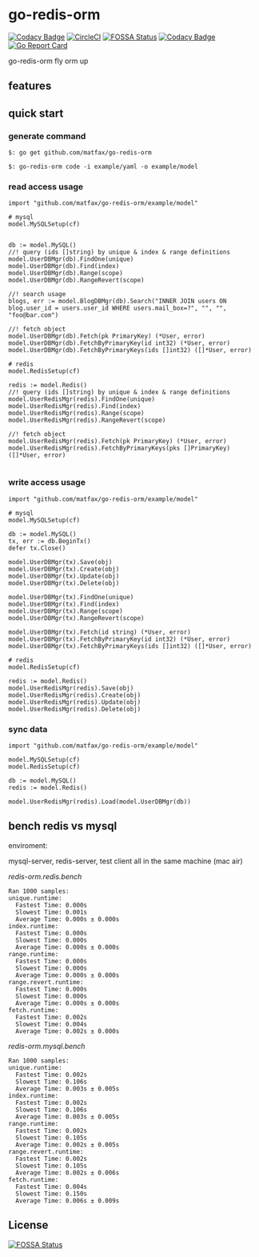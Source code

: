 # go-redis-orm
[![Codacy Badge](https://api.codacy.com/project/badge/Grade/6a115474ed014f7898f0e2cecd9ac869)](https://app.codacy.com/app/matfax/go-redis-orm?utm_source=github.com&utm_medium=referral&utm_content=matfax/go-redis-orm&utm_campaign=badger)
[![CircleCI](https://circleci.com/gh/matfax/go-redis-orm.svg?style=svg)](https://circleci.com/gh/matfax/go-redis-orm)
[![FOSSA Status](https://app.fossa.io/api/projects/git%2Bgithub.com%2Fmatfax%2Fgo-redis-orm.svg?type=shield)](https://app.fossa.io/projects/git%2Bgithub.com%2Fmatfax%2Fgo-redis-orm?ref=badge_shield)
[![Codacy Badge](https://api.codacy.com/project/badge/Coverage/512e959ecfa34e31ae569c19b300db26)](https://www.codacy.com/app/matfax/go-redis-orm?utm_source=github.com&utm_medium=referral&utm_content=matfax/go-redis-orm&utm_campaign=Badge_Coverage)
[![Go Report Card](https://goreportcard.com/badge/github.com/matfax/go-redis-orm)](https://goreportcard.com/report/github.com/matfax/go-redis-orm)

go-redis-orm fly orm up

## features

## quick start

### generate command

````
$: go get github.com/matfax/go-redis-orm

$: go-redis-orm code -i example/yaml -o example/model

````

### read access usage

````
import "github.com/matfax/go-redis-orm/example/model"

# mysql
model.MySQLSetup(cf)


db := model.MySQL()
//! query (ids []string) by unique & index & range definitions
model.UserDBMgr(db).FindOne(unique)
model.UserDBMgr(db).Find(index)
model.UserDBMgr(db).Range(scope)
model.UserDBMgr(db).RangeRevert(scope)

//! search usage
blogs, err := model.BlogDBMgr(db).Search("INNER JOIN users ON blog.user_id = users.user_id WHERE users.mail_box=?", "", "", "foo@bar.com")

//! fetch object 
model.UserDBMgr(db).Fetch(pk PrimaryKey) (*User, error)
model.UserDBMgr(db).FetchByPrimaryKey(id int32) (*User, error)
model.UserDBMgr(db).FetchByPrimaryKeys(ids []int32) ([]*User, error)

# redis
model.RedisSetup(cf)

redis := model.Redis()
//! query (ids []string) by unique & index & range definitions
model.UserRedisMgr(redis).FindOne(unique)
model.UserRedisMgr(redis).Find(index)
model.UserRedisMgr(redis).Range(scope)
model.UserRedisMgr(redis).RangeRevert(scope)

//! fetch object 
model.UserRedisMgr(redis).Fetch(pk PrimaryKey) (*User, error)
model.UserRedisMgr(redis).FetchByPrimaryKeys(pks []PrimaryKey) ([]*User, error)


````

### write access usage

````
import "github.com/matfax/go-redis-orm/example/model"

# mysql
model.MySQLSetup(cf)

db := model.MySQL()
tx, err := db.BeginTx()
defer tx.Close()

model.UserDBMgr(tx).Save(obj)
model.UserDBMgr(tx).Create(obj)
model.UserDBMgr(tx).Update(obj)
model.UserDBMgr(tx).Delete(obj)

model.UserDBMgr(tx).FindOne(unique)
model.UserDBMgr(tx).Find(index)
model.UserDBMgr(tx).Range(scope)
model.UserDBMgr(tx).RangeRevert(scope)

model.UserDBMgr(tx).Fetch(id string) (*User, error)
model.UserDBMgr(tx).FetchByPrimaryKey(id int32) (*User, error)
model.UserDBMgr(tx).FetchByPrimaryKeys(ids []int32) ([]*User, error)

# redis
model.RedisSetup(cf)

redis := model.Redis()
model.UserRedisMgr(redis).Save(obj)
model.UserRedisMgr(redis).Create(obj)
model.UserRedisMgr(redis).Update(obj)
model.UserRedisMgr(redis).Delete(obj)

````

### sync data

````
import "github.com/matfax/go-redis-orm/example/model"

model.MySQLSetup(cf)
model.RedisSetup(cf)

db := model.MySQL()
redis := model.Redis()

model.UserRedisMgr(redis).Load(model.UserDBMgr(db))

````

## bench redis vs mysql

enviroment:
  
  mysql-server, redis-server, test client all in the same machine (mac air)

*redis-orm.redis.bench*
  
    Ran 1000 samples:
    unique.runtime:
      Fastest Time: 0.000s
      Slowest Time: 0.001s
      Average Time: 0.000s ± 0.000s
    index.runtime:
      Fastest Time: 0.000s
      Slowest Time: 0.000s
      Average Time: 0.000s ± 0.000s
    range.runtime:
      Fastest Time: 0.000s
      Slowest Time: 0.000s
      Average Time: 0.000s ± 0.000s
    range.revert.runtime:
      Fastest Time: 0.000s
      Slowest Time: 0.000s
      Average Time: 0.000s ± 0.000s
    fetch.runtime:
      Fastest Time: 0.002s
      Slowest Time: 0.004s
      Average Time: 0.002s ± 0.000s

*redis-orm.mysql.bench*
  
    Ran 1000 samples:
    unique.runtime:
      Fastest Time: 0.002s
      Slowest Time: 0.106s
      Average Time: 0.003s ± 0.005s
    index.runtime:
      Fastest Time: 0.002s
      Slowest Time: 0.106s
      Average Time: 0.003s ± 0.005s
    range.runtime:
      Fastest Time: 0.002s
      Slowest Time: 0.105s
      Average Time: 0.002s ± 0.005s
    range.revert.runtime:
      Fastest Time: 0.002s
      Slowest Time: 0.105s
      Average Time: 0.002s ± 0.006s
    fetch.runtime:
      Fastest Time: 0.004s
      Slowest Time: 0.150s
      Average Time: 0.006s ± 0.009s



## License
[![FOSSA Status](https://app.fossa.io/api/projects/git%2Bgithub.com%2Fmatfax%2Fgo-redis-orm.svg?type=large)](https://app.fossa.io/projects/git%2Bgithub.com%2Fmatfax%2Fgo-redis-orm?ref=badge_large)
